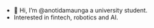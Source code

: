 - 👋 Hi, I’m @anotidamaunga a university student.
- Interested in fintech, robotics and AI.


<!---
anotidamaunga/anotidamaunga is a ✨ special ✨ repository because its `README.md` (this file) appears on your GitHub profile.
You can click the Preview link to take a look at your changes.
--->
